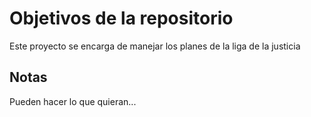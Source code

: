 
# Objetivos de la repositorio

Este proyecto se encarga de manejar los planes de la liga de la justicia


## Notas
Pueden hacer lo que quieran...
